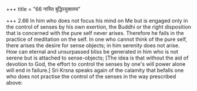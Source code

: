 +++
title = "66 नास्ति बुद्धिरयुक्तस्य"

+++
2.66 In him who does not focus his mind on Me but is engaged only in the control of senses by his own exertion, the Buddhi or the right disposition that is concerned with the pure self never arises. Therefore he fails in the practice of meditation on the self. In one who cannot think of the pure self, there arises the desire for sense objects; in him serenity does not arise. How can eternal and unsurpassed bliss be generated in him who is not serene but is attached to sense-objects;
\[The idea is that without the aid of devotion to God, the effort to control the senses by one's will power alone will end in failure.\] Sri Krsna speaks again of the calamity that befalls one who does not practise the control of the senses in the way prescribed above:
